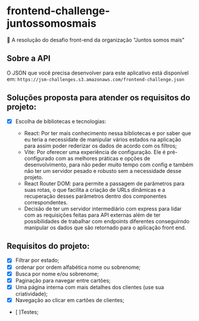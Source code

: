# frontend-challenge-juntossomosmais

🚀 A resolução do desafio front-end da organização "Juntos somos mais"

## Sobre a API

O JSON que você precisa desenvolver para este aplicativo está disponível em:
`https://jsm-challenges.s3.amazonaws.com/frontend-challenge.json`

## Soluções proposta para atender os requisitos do projeto:

- [x] Escolha de bibliotecas e tecnologias:

  - React: Por ter mais conhecimento nessa bibliotecas e por saber que eu teria a necessidate de manipular vários estados na aplicação para assim poder rederizar os dados de acordo com os filtros;
  - Vite: Por oferecer uma experiência de configuração. Ele é pré-configurado com as melhores práticas e opções de desenvolvimento, para não peder muito tempo com config e também não ter um servidor pesado e robusto sem a necessidade desse projeto.
  - React Router DOM: para permite a passagem de parâmetros para suas rotas, o que facilita a criação de URLs dinâmicas e a recuperação desses parâmetros dentro dos componentes correspondentes.
  - Decisão de ter um servidor intermediário com express para lidar com as requisições feitas para API externas além de ter possibilidades de trabalhar com endpoints diferentes conseguirndo manipular os dados que são retornado para o aplicação front end.

## Requisitos do projeto:

- [x] Filtrar por estado;
- [x] ordenar por ordem alfabética nome ou sobrenome;
- [x] Busca por nome e/ou sobrenome;
- [x] Paginação para navegar entre cartões;
- [x] Uma página interna com mais detalhes dos clientes (use sua criatividade);
- [x] Navegação ao clicar em cartões de clientes;
- [ ]Testes;
